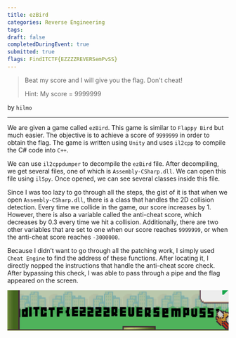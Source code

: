 ```yaml
---
title: ezBird
categories: Reverse Engineering
tags: 
draft: false
completedDuringEvent: true
submitted: true
flags: FindITCTF{EZZZZREVERSemPvSS}
---
```

> Beat my score and I will give you the flag. Don't cheat!
>
> Hint: My score = 9999999

by `hilmo`

---

We are given a game called `ezBird`. This game is similar to `Flappy Bird` but much easier. The objective is to achieve a score of `9999999` in order to obtain the flag. The game is written using `Unity` and uses `il2cpp` to compile the C# code into `C++`.

We can use `il2cppdumper` to decompile the `ezBird` file. After decompiling, we get several files, one of which is `Assembly-CSharp.dll`. We can open this file using `ilSpy`. Once opened, we can see several classes inside this file.

Since I was too lazy to go through all the steps, the gist of it is that when we open `Assembly-CSharp.dll`, there is a class that handles the 2D collision detection. Every time we collide in the game, our score increases by 1. However, there is also a variable called the anti-cheat score, which decreases by 0.3 every time we hit a collision. Additionally, there are two other variables that are set to one when our score reaches `9999999`, or when the anti-cheat score reaches `-3000000`.

Because I didn’t want to go through all the patching work, I simply used `Cheat Engine` to find the address of these functions. After locating it, I directly nopped the instructions that handle the anti-cheat score check. After bypassing this check, I was able to pass through a pipe and the flag appeared on the screen.

![alt text](image.png)
